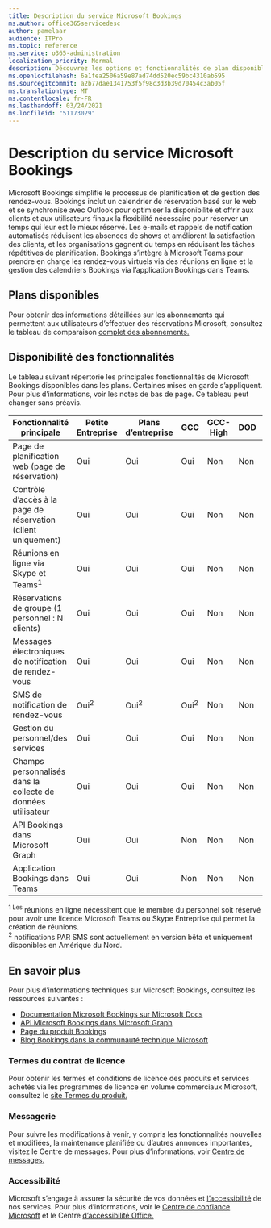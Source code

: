 ```yaml
---
title: Description du service Microsoft Bookings
ms.author: office365servicedesc
author: pamelaar
audience: ITPro
ms.topic: reference
ms.service: o365-administration
localization_priority: Normal
description: Découvrez les options et fonctionnalités de plan disponibles dans Microsoft Bookings.
ms.openlocfilehash: 6a1fea2506a59e87ad74dd520ec59bc4310ab595
ms.sourcegitcommit: a2b77dae1341753f5f98c3d3b39d70454c3ab05f
ms.translationtype: MT
ms.contentlocale: fr-FR
ms.lasthandoff: 03/24/2021
ms.locfileid: "51173029"
---
```

# <a name="microsoft-bookings-service-description"></a>Description du service Microsoft Bookings

Microsoft Bookings simplifie le processus de planification et de gestion des rendez-vous. Bookings inclut un calendrier de réservation basé sur le web et se synchronise avec Outlook pour optimiser la disponibilité et offrir aux clients et aux utilisateurs finaux la flexibilité nécessaire pour réserver un temps qui leur est le mieux réservé. Les e-mails et rappels de notification automatisés réduisent les absences de shows et améliorent la satisfaction des clients, et les organisations gagnent du temps en réduisant les tâches répétitives de planification. Bookings s’intègre à Microsoft Teams pour prendre en charge les rendez-vous virtuels via des réunions en ligne et la gestion des calendriers Bookings via l’application Bookings dans Teams.

## <a name="available-plans"></a>Plans disponibles

Pour obtenir des informations détaillées sur les abonnements qui permettent aux utilisateurs d’effectuer des réservations Microsoft, consultez le tableau de comparaison [complet des abonnements.](https://go.microsoft.com/fwlink/?linkid=2139145)

## <a name="feature-availability"></a>Disponibilité des fonctionnalités

Le tableau suivant répertorie les principales fonctionnalités de Microsoft Bookings disponibles dans les plans. Certaines mises en garde s’appliquent. Pour plus d’informations, voir les notes de bas de page. Ce tableau peut changer sans préavis.

| Fonctionnalité principale | Petite Entreprise | Plans d’entreprise | GCC | GCC-High | DOD | Éducation |
| --- | --- | --- | --- | --- | --- | --- |
| Page de planification web (page de réservation) | Oui | Oui | Oui | Non | Non | Oui |
| Contrôle d’accès à la page de réservation (client uniquement) | Oui | Oui | Oui | Non | Non | Oui |
| Réunions en ligne via Skype et Teams<sup>1</sup> <br/> | Oui | Oui | Oui | Non | Non | Oui |
| Réservations de groupe (1 personnel : N clients) | Oui | Oui | Oui | Non | Non | Oui |
| Messages électroniques de notification de rendez-vous | Oui | Oui | Oui | Non | Non | Oui |
| SMS de notification de rendez-vous | Oui<sup>2</sup> <br/> | Oui<sup>2</sup> <br/> | Oui<sup>2</sup> <br/> | Non | Non | Oui |
| Gestion du personnel/des services | Oui | Oui | Oui | Non | Non | Oui |
| Champs personnalisés dans la collecte de données utilisateur | Oui | Oui | Oui | Non | Non | Oui |
| API Bookings dans Microsoft Graph | Oui | Oui | Non | Non | Non | Oui |
| Application Bookings dans Teams | Oui | Oui | Non | Non | Non | Oui |

<sup>1 Les</sup> réunions en ligne nécessitent que le membre du personnel soit réservé pour avoir une licence Microsoft Teams ou Skype Entreprise qui permet la création de réunions.
<br/><sup>2</sup> notifications PAR SMS sont actuellement en version bêta et uniquement disponibles en Amérique du Nord.

## <a name="learn-more"></a>En savoir plus

Pour plus d’informations techniques sur Microsoft Bookings, consultez les ressources suivantes :

- [Documentation Microsoft Bookings sur Microsoft Docs](/microsoft-365/bookings/bookings-overview?view=o365-worldwide)
- [API Microsoft Bookings dans Microsoft Graph](/graph/api/resources/booking-api-overview?view=graph-rest-beta)
- [Page du produit Bookings](https://www.microsoft.com/microsoft-365/business/scheduling-and-booking-app)
- [Blog Bookings dans la communauté technique Microsoft](https://techcommunity.microsoft.com/t5/microsoft-bookings-blog/bg-p/Office365BusinessAppsBlog)

### <a name="licensing-terms"></a>Termes du contrat de licence

Pour obtenir les termes et conditions de licence des produits et services achetés via les programmes de licence en volume commerciaux Microsoft, consultez le [site Termes du produit.](https://www.microsoft.com/microsoft-365)

### <a name="messaging"></a>Messagerie 

Pour suivre les modifications à venir, y compris les fonctionnalités nouvelles et modifiées, la maintenance planifiée ou d’autres annonces importantes, visitez le Centre de messages. Pour plus d’informations, voir [Centre de messages.](/microsoft-365/admin/manage/message-center)

### <a name="accessibility"></a>Accessibilité

Microsoft s’engage à assurer la sécurité de vos données et [l’accessibilité](https://www.microsoft.com/trust-center/compliance/accessibility) de nos services. Pour plus d’informations, voir le [Centre de confiance Microsoft](https://www.microsoft.com/trust-center) et le Centre [d’accessibilité Office.](https://support.office.com/article/ecab0fcf-d143-4fe8-a2ff-6cd596bddc6d)